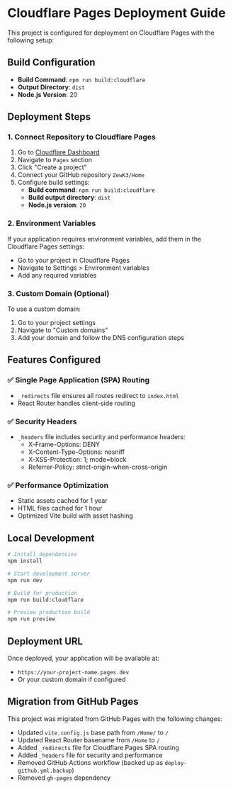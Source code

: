 # Cloudflare Pages Deployment Guide

This project is configured for deployment on Cloudflare Pages with the following setup:

## Build Configuration

- **Build Command**: `npm run build:cloudflare`
- **Output Directory**: `dist`
- **Node.js Version**: 20

## Deployment Steps

### 1. Connect Repository to Cloudflare Pages

1. Go to [Cloudflare Dashboard](https://dash.cloudflare.com/)
2. Navigate to `Pages` section
3. Click "Create a project"
4. Connect your GitHub repository `ZewK3/Home`
5. Configure build settings:
   - **Build command**: `npm run build:cloudflare`
   - **Build output directory**: `dist`
   - **Node.js version**: `20`

### 2. Environment Variables

If your application requires environment variables, add them in the Cloudflare Pages settings:
- Go to your project in Cloudflare Pages
- Navigate to Settings > Environment variables
- Add any required variables

### 3. Custom Domain (Optional)

To use a custom domain:
1. Go to your project settings
2. Navigate to "Custom domains"
3. Add your domain and follow the DNS configuration steps

## Features Configured

### ✅ Single Page Application (SPA) Routing
- `_redirects` file ensures all routes redirect to `index.html`
- React Router handles client-side routing

### ✅ Security Headers
- `_headers` file includes security and performance headers:
  - X-Frame-Options: DENY
  - X-Content-Type-Options: nosniff
  - X-XSS-Protection: 1; mode=block
  - Referrer-Policy: strict-origin-when-cross-origin

### ✅ Performance Optimization
- Static assets cached for 1 year
- HTML files cached for 1 hour
- Optimized Vite build with asset hashing

## Local Development

```bash
# Install dependencies
npm install

# Start development server
npm run dev

# Build for production
npm run build:cloudflare

# Preview production build
npm run preview
```

## Deployment URL

Once deployed, your application will be available at:
- `https://your-project-name.pages.dev`
- Or your custom domain if configured

## Migration from GitHub Pages

This project was migrated from GitHub Pages with the following changes:
- Updated `vite.config.js` base path from `/Home/` to `/`
- Updated React Router basename from `/Home` to `/`
- Added `_redirects` file for Cloudflare Pages SPA routing
- Added `_headers` file for security and performance
- Removed GitHub Actions workflow (backed up as `deploy-github.yml.backup`)
- Removed `gh-pages` dependency